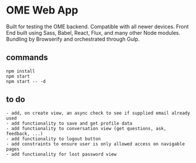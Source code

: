 # OME Web App #
Built for testing the OME backend. Compatible with all newer devices.
Front End built using Sass, Babel, React, Flux, and many other Node modules.
Bundling by Browserify and orchestrated through Gulp.

## commands ##
```
npm install
npm start
npm start -- -d
```

## to do ##
```
- add, on create view, an async check to see if supplied email already used
- add functionality to save and get profile data
- add functionality to conversation view (get questions, ask, feedback, ...)
- add functionality to logout button
- add constraints to ensure user is only allowed access on navigable pages
- add functionality for lost password view
```